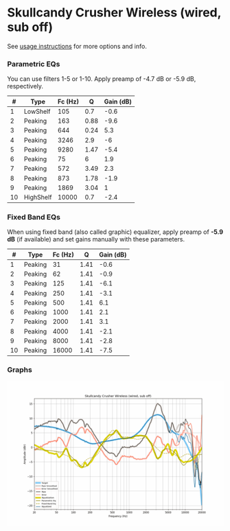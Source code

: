 # Skullcandy Crusher Wireless (wired, sub off)
See [usage instructions](https://github.com/jaakkopasanen/AutoEq#usage) for more options and info.

### Parametric EQs
You can use filters 1-5 or 1-10. Apply preamp of -4.7 dB or -5.9 dB, respectively.

|   # | Type      |   Fc (Hz) |    Q |   Gain (dB) |
|-----|-----------|-----------|------|-------------|
|   1 | LowShelf  |       105 | 0.7  |        -0.6 |
|   2 | Peaking   |       163 | 0.88 |        -9.6 |
|   3 | Peaking   |       644 | 0.24 |         5.3 |
|   4 | Peaking   |      3246 | 2.9  |        -6   |
|   5 | Peaking   |      9280 | 1.47 |        -5.4 |
|   6 | Peaking   |        75 | 6    |         1.9 |
|   7 | Peaking   |       572 | 3.49 |         2.3 |
|   8 | Peaking   |       873 | 1.78 |        -1.9 |
|   9 | Peaking   |      1869 | 3.04 |         1   |
|  10 | HighShelf |     10000 | 0.7  |        -2.4 |

### Fixed Band EQs
When using fixed band (also called graphic) equalizer, apply preamp of **-5.9 dB** (if available) and set gains manually with these parameters.

|   # | Type    |   Fc (Hz) |    Q |   Gain (dB) |
|-----|---------|-----------|------|-------------|
|   1 | Peaking |        31 | 1.41 |        -0.6 |
|   2 | Peaking |        62 | 1.41 |        -0.9 |
|   3 | Peaking |       125 | 1.41 |        -6.1 |
|   4 | Peaking |       250 | 1.41 |        -3.1 |
|   5 | Peaking |       500 | 1.41 |         6.1 |
|   6 | Peaking |      1000 | 1.41 |         2.1 |
|   7 | Peaking |      2000 | 1.41 |         3.1 |
|   8 | Peaking |      4000 | 1.41 |        -2.1 |
|   9 | Peaking |      8000 | 1.41 |        -2.8 |
|  10 | Peaking |     16000 | 1.41 |        -7.5 |

### Graphs
![](./Skullcandy%20Crusher%20Wireless%20(wired,%20sub%20off).png)

